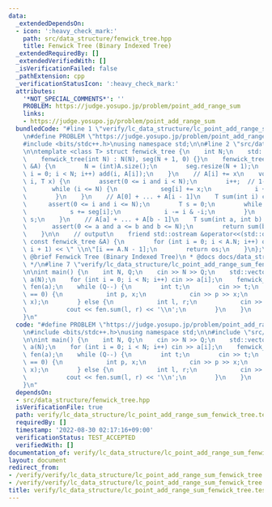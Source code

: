 ```yaml
---
data:
  _extendedDependsOn:
  - icon: ':heavy_check_mark:'
    path: src/data_structure/fenwick_tree.hpp
    title: Fenwick Tree (Binary Indexed Tree)
  _extendedRequiredBy: []
  _extendedVerifiedWith: []
  _isVerificationFailed: false
  _pathExtension: cpp
  _verificationStatusIcon: ':heavy_check_mark:'
  attributes:
    '*NOT_SPECIAL_COMMENTS*': ''
    PROBLEM: https://judge.yosupo.jp/problem/point_add_range_sum
    links:
    - https://judge.yosupo.jp/problem/point_add_range_sum
  bundledCode: "#line 1 \"verify/lc_data_structure/lc_point_add_range_sum_fenwick_tree.test.cpp\"\
    \n#define PROBLEM \"https://judge.yosupo.jp/problem/point_add_range_sum\"\n\n\
    #include <bits/stdc++.h>\nusing namespace std;\n\n#line 2 \"src/data_structure/fenwick_tree.hpp\"\
    \n\ntemplate <class T> struct fenwick_tree {\n    int N;\n    std::vector<T> seg;\n\
    \    fenwick_tree(int N) : N(N), seg(N + 1, 0) {}\n    fenwick_tree(std::vector<T>\
    \ &A) {\n        N = (int)A.size();\n        seg.resize(N + 1);\n        for (int\
    \ i = 0; i < N; i++) add(i, A[i]);\n    }\n    // A[i] += x\n    void add(int\
    \ i, T x) {\n        assert(0 <= i and i < N);\n        i++;  // 1-indexed\n \
    \       while (i <= N) {\n            seg[i] += x;\n            i += i & -i;\n\
    \        }\n    }\n    // A[0] + ... + A[i - 1]\n    T sum(int i) const {\n  \
    \      assert(0 <= i and i <= N);\n        T s = 0;\n        while (i > 0) {\n\
    \            s += seg[i];\n            i -= i & -i;\n        }\n        return\
    \ s;\n    }\n    // A[a] + ... + A[b - 1]\n    T sum(int a, int b) const {\n \
    \       assert(0 <= a and a <= b and b <= N);\n        return sum(b) - sum(a);\n\
    \    }\n\n    // output\n    friend std::ostream &operator<<(std::ostream &os,\
    \ const fenwick_tree &A) {\n        for (int i = 0; i < A.N; i++) os << A.sum(i,\
    \ i + 1) << \" \\n\"[i == A.N - 1];\n        return os;\n    }\n};\n\n/**\n *\
    \ @brief Fenwick Tree (Binary Indexed Tree)\n * @docs docs/data_structure/fenwick_tree.md\n\
    \ */\n#line 7 \"verify/lc_data_structure/lc_point_add_range_sum_fenwick_tree.test.cpp\"\
    \n\nint main() {\n    int N, Q;\n    cin >> N >> Q;\n    std::vector<long long>\
    \ a(N);\n    for (int i = 0; i < N; i++) cin >> a[i];\n    fenwick_tree<long long>\
    \ fen(a);\n    while (Q--) {\n        int t;\n        cin >> t;\n        if (t\
    \ == 0) {\n            int p, x;\n            cin >> p >> x;\n            fen.add(p,\
    \ x);\n        } else {\n            int l, r;\n            cin >> l >> r;\n \
    \           cout << fen.sum(l, r) << '\\n';\n        }\n    }\n    return 0;\n\
    }\n"
  code: "#define PROBLEM \"https://judge.yosupo.jp/problem/point_add_range_sum\"\n\
    \n#include <bits/stdc++.h>\nusing namespace std;\n\n#include \"src/data_structure/fenwick_tree.hpp\"\
    \n\nint main() {\n    int N, Q;\n    cin >> N >> Q;\n    std::vector<long long>\
    \ a(N);\n    for (int i = 0; i < N; i++) cin >> a[i];\n    fenwick_tree<long long>\
    \ fen(a);\n    while (Q--) {\n        int t;\n        cin >> t;\n        if (t\
    \ == 0) {\n            int p, x;\n            cin >> p >> x;\n            fen.add(p,\
    \ x);\n        } else {\n            int l, r;\n            cin >> l >> r;\n \
    \           cout << fen.sum(l, r) << '\\n';\n        }\n    }\n    return 0;\n\
    }\n"
  dependsOn:
  - src/data_structure/fenwick_tree.hpp
  isVerificationFile: true
  path: verify/lc_data_structure/lc_point_add_range_sum_fenwick_tree.test.cpp
  requiredBy: []
  timestamp: '2022-08-30 02:17:16+09:00'
  verificationStatus: TEST_ACCEPTED
  verifiedWith: []
documentation_of: verify/lc_data_structure/lc_point_add_range_sum_fenwick_tree.test.cpp
layout: document
redirect_from:
- /verify/verify/lc_data_structure/lc_point_add_range_sum_fenwick_tree.test.cpp
- /verify/verify/lc_data_structure/lc_point_add_range_sum_fenwick_tree.test.cpp.html
title: verify/lc_data_structure/lc_point_add_range_sum_fenwick_tree.test.cpp
---
```

